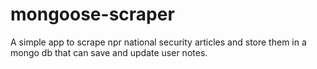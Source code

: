 # mongoose-scraper

A simple app to scrape npr national security articles and store them in a mongo db that can save and update user notes.